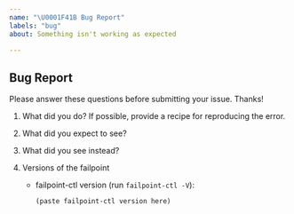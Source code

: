```yaml
---
name: "\U0001F41B Bug Report"
labels: "bug"
about: Something isn't working as expected

---
```


## Bug Report

Please answer these questions before submitting your issue. Thanks!

1. What did you do? If possible, provide a recipe for reproducing the error.

2. What did you expect to see?

3. What did you see instead?

4. Versions of the failpoint

    - failpoint-ctl version (run `failpoint-ctl -V`):

        ```
        (paste failpoint-ctl version here)
        ```
